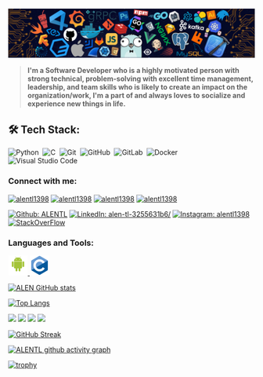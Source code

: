 ![](./src/header.png)

> <b>I'm a Software Developer who is a highly motivated person with strong technical, problem-solving with excellent time management, leadership, and team skills who is likely to create an impact on the organization/work, I'm a part of and always loves to socialize and experience new things in life.</b>

## 🛠️ Tech Stack:

![Python](https://img.shields.io/badge/-Python-555?style=flat&logo=python)&nbsp;
![C](https://img.shields.io/badge/-C-555?style=flat&logo=C&logoColor=A8B9CC)&nbsp;
![Git](https://img.shields.io/badge/-Git-555?style=flat&logo=git)&nbsp;
![GitHub](https://img.shields.io/badge/-GitHub-555?style=flat&logo=github)&nbsp;
![GitLab](https://img.shields.io/badge/-GitLab-555?style=flat&logo=gitlab)&nbsp;
![Docker](https://img.shields.io/badge/-Docker-555?style=flat&logo=Docker)\
![Visual Studio Code](https://img.shields.io/badge/-Visual%20Studio%20Code-555?style=flat&logo=visual-studio-code&logoColor=007ACC)&nbsp;

<!-- Social Media Handles -->

<h3 align="left">Connect with me:</h3>  
<p align="left">
<a href="https://instagram.com/alentl1398" target="blank"><img align="center" src="https://cdn.jsdelivr.net/npm/simple-icons@3.0.1/icons/instagram.svg" alt="alentl1398" height="30" width="40" /></a>  
<a href="https://github.com/ALENTL" target="blank"><img align="center" src="https://cdn.jsdelivr.net/npm/simple-icons@3.0.1/icons/github.svg" alt="alentl1398" height="30" width="40" /></a>
<a href="https://stackoverflow.com/users/14814181/alen-tl" target="blank"><img align="center" src="https://cdn.jsdelivr.net/npm/simple-icons@3.0.1/icons/stackoverflow.svg" alt="alentl1398" height="30" width="40" /></a>
<a href="https://www.linkedin.com/in/alen-tl-3255631b6/" target="blank"><img align="center" src="https://cdn.jsdelivr.net/npm/simple-icons@3.0.1/icons/linkedin.svg" alt="alentl1398" height="30" width="40" /></a>

<!-- Social Media Banners -->

<a href="https://github.com/ALENTL" target="_blank"> ![Github: ALENTL](https://img.shields.io/badge/GitHub-100000?style=plastic&logo=github)</a>
<a href="https://www.linkedin.com/in/alen-tl-3255631b6/">![LinkedIn: alen-tl-3255631b6/](https://img.shields.io/badge/-LinkedIn-0e76a8?style=plastic&logo=linkedIn)</a>
<a href="https://www.instagram.com/alentl1398">![Instagram: alentl1398](https://img.shields.io/badge/-Instagram-833AB4?style=plastic&logo=Instagram)</a>
<a href="https://stackoverflow.com/users/14814181/alen-tl" target="_blank"> ![StackOverFlow](https://img.shields.io/badge/Stack_Overflow-FE7A16?style=plastic&logo=stack-overflow&logoColor=white)</a>

</p>

<!-- Language and Tools -->

<h3 align="left">Languages and Tools:</h3>

<p align="left"> <a href="https://developer.android.com" target="_blank"> <img src="https://raw.githubusercontent.com/devicons/devicon/master/icons/android/android-original-wordmark.svg" alt="android" width="40" height="40"/> </a> <a href="https://angular.io" target="_blank"> 
<img src="https://raw.githubusercontent.com/devicons/devicon/master/icons/c/c-original.svg" alt="c" width="40" height="40"/> </a>
</p>

<!-- Github Statistics Cards -->

[![ALEN GitHub stats](https://github-readme-stats.vercel.app/api?username=alentl&count_private=true&title_color=39FF14&show_icons=true&icon_color=ADD8E6&theme=darkula&include_all_commits=true&hide_rank=false)](https://github.com/anuraghazra/github-readme-stats)

[![Top Langs](https://github-readme-stats.vercel.app/api/top-langs/?username=alentl&theme=react&custom_title=Most-Used-Languages)](https://github.com/ALENTL/github-readme-stats)

<!-- OS, Language, Website Banners -->

![](https://img.shields.io/badge/OS-Windows-informational?style=flat&logo=windows&logoColor=skyblue&color=skyblue) ![](https://img.shields.io/badge/OS-Linux-informational?style=flat&logo=linux&logoColor=critical&color=lightgreen) ![](https://img.shields.io/badge/OS-Mac-informational?style=flat&logo=apple&logoColor=white&color=silver) ![](https://img.shields.io/badge/Language-Python-informational?style=flat&logo=python&logoColor=white&color=yellow)

[![GitHub Streak](https://github-readme-streak-stats.herokuapp.com?user=alentl&theme=tokyonight&hide_border=true&ring=1EE2BF&fire=E25525)](https://git.io/streak-stats)

[![ALENTL github activity graph](https://activity-graph.herokuapp.com/graph?username=alentl&theme=react-dark&hide_border=true)](https://github.com/ashutosh00710/github-readme-activity-graph)

[![trophy](https://github-profile-trophy.vercel.app/?username=alentl&no-bg=true&no-frame=true&theme=algolia&row=2&column=3&margin-w=15&margin-h=15)](https://github.com/ryo-ma/github-profile-trophy)
